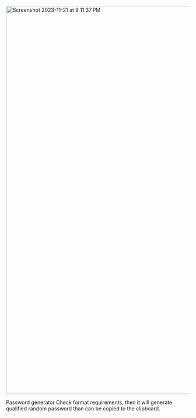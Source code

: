 

<img width="1059" alt="Screenshot 2023-11-21 at 9 11 37 PM" src="https://github.com/JTorYunzhong/reactMiniProject/assets/93849516/2c91a80a-eb4d-445e-9666-449e7701ff9f">

Password generator Check format requirements, then it will generate qualified random password than can be copied to the clipboard.
